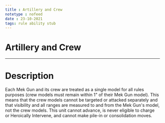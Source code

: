```yaml
---
title : Artillery and Crew
notetype : nofeed
date : 23-10-2021
tags: rule ability stub
---
```


# Artillery and Crew

---

# Description

Each Mek Gun and its crew are treated as a single model for all rules purposes (crew models must remain within 1" of their Mek Gun model). This means that the crew models cannot be targeted or attacked separately and that visibility and all ranges are measured to and from the Mek Gun's model, not the crew models. This unit cannot advance, is never eligible to charge or Heroically Intervene, and cannot make pile-in or consolidation moves.
